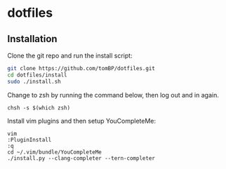 # dotfiles

## Installation
Clone the git repo and run the install script:

```bash
git clone https://github.com/tomBP/dotfiles.git
cd dotfiles/install
sudo ./install.sh
```

Change to zsh by running the command below, then log out and in again.

```
chsh -s $(which zsh)
```

Install vim plugins and then setup YouCompleteMe:

```
vim
:PluginInstall
:q
cd ~/.vim/bundle/YouCompleteMe
./install.py --clang-completer --tern-completer
